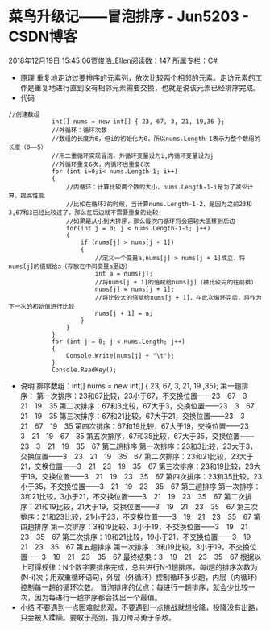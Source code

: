 # 菜鸟升级记——冒泡排序 - Jun5203 - CSDN博客
2018年12月19日 15:45:06[贾俊浩_Ellen](https://me.csdn.net/Ellen5203)阅读数：147
所属专栏：[C#](https://blog.csdn.net/column/details/29824.html)
- 原理
重复地走访过要排序的元素列，依次比较两个相邻的元素。走访元素的工作是重复地进行直到没有相邻元素需要交换，也就是说该元素已经排序完成。
- 代码
```
//创建数组
            int[] nums = new int[] { 23, 67, 3, 21, 19,36 };
            //外循环：循环次数
            //数组的长度为6，但i的初始化为0，所以nums.Length-1表示为整个数组的长度（0——5）
            //用二重循环实现冒泡，外循环变量设为i,内循环变量设为j
            //外循环重复6次，内循环也重复6次
            for (int i=0;i< nums.Length-1; i++)
            {
                //内循环：计算比较两个数的大小，nums.Length-1-i是为了减少计算，提高性能
                //比如在循环3的时候，当计算nums.Length-1-2，是因为之前23和3,67和3已经比较过了，那么在后边就不需要重复的比较
                //如果是从小到大排序，那么每次内循环将会把较大值移到后边
                for(int j = 0; j < nums.Length-1-i; j++)
                {
                    if (nums[j] > nums[j + 1])
                    {
                        //定义一个变量a,nums[j] > nums[j + 1]成立，将nums[j]的值赋给a（存放在中间变量a里边）
                        int a = nums[j];
                        //将nums[j + 1]的值赋给nums[j]（被比较完的往前排）
                        nums[j] = nums[j + 1];
                        //将比较大的值赋给nums[j + 1]，在此次循环完后，将作为下一次的初始值进行比较
                        nums[j + 1] = a;
                    }
                }
            }
            for (int j = 0; j < nums.Length; j++)
            {
                Console.Write(nums[j] + "\t");
            }
            Console.ReadKey();
```
- 说明
排序数组：int[] nums = new int[] { 23, 67, 3, 21, 19 ,35};
第一趟排序：
第一次排序：23和67比较，23小于67，不交换位置——23 67 3 21 19 35
第二次排序：67和3比较，67大于3，交换位置——23 3 67 21 19 35
第三次排序：67和21比较，67大于21，交换位置——23 3 21 67 19 35
第四次排序：67和19比较，67大于19，交换位置——23 3 21 19 67 35
第五次排序，67和35比较，67大于35，交换位置——23 3 21 19 35 67
第二趟排序
第一次排序：23和3比较，23大于3，交换位置——3 23 21 19 35 67
第二次排序：23和21比较，23大于21，交换位置——3 21 23 19 35 67
第三次排序：23和19比较，23大于19，交换位置——3 21 19 23 35 67
第四次排序：23和35比较，23小于35，不交换位置——3 21 19 23 35 67
第三趟排序
第一次排序：3和21比较，3小于21，不交换位置——3 21 19 23 35 67
第二次排序：21和19比较，21大于19，交换位置——3 19 21 23 35 67
第三次排序：21和23比较，21小于23，不交换位置——3 19 21 23 35 67
第四趟排序
第一次排序：3和19比较，3小于19，不交换位置——3 19 21 23 35 67
第二次排序：19和21比较，19小于21，不交换位置——3 19 21 23 35 67
第五趟排序
第一次排序：3和19比较，3小于19，不交换位置——3 19 21 23 35 67
最终结果：3 19 21 23 35 67
根据以上可得规律：N个数字要排序完成，总共进行N-1趟排序，每i趟的排序次数为(N-i)次；用双重循环语句，外层（外循环）控制循环多少趟，内层（内循环）控制每一趟的循环次数。
冒泡排序的优点：每进行一趟排序，就会少比较一次，因为每进行一趟排序都会找出一个最值。
- 小结
不要遇到一点困难就悲观，不要遇到一点挑战就想投降，投降没有出路，只会被人蹂躏。要敢于亮剑，提刀跨马勇于杀敌。

